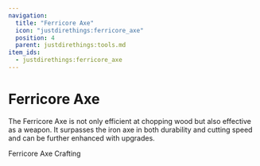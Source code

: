 ```yaml
---
navigation:
  title: "Ferricore Axe"
  icon: "justdirethings:ferricore_axe"
  position: 4
  parent: justdirethings:tools.md
item_ids:
  - justdirethings:ferricore_axe
---
```


# Ferricore Axe

The Ferricore Axe is not only efficient at chopping wood but also effective as a weapon. It surpasses the iron axe in both durability and cutting speed and can be further enhanced with upgrades.

Ferricore Axe Crafting

<Recipe id="justdirethings:ferricore_axe" />

